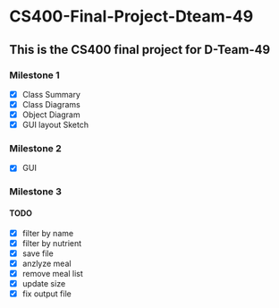 # CS400-Final-Project-Dteam-49
## This is the CS400 final project for D-Team-49
### Milestone 1
- [x] Class Summary
- [x] Class Diagrams
- [x] Object Diagram
- [x] GUI layout Sketch
### Milestone 2
- [x] GUI 
### Milestone 3
#### TODO
- [x] filter by name
- [x] filter by nutrient
- [x] save file
- [x] anzlyze meal
- [x] remove meal list
- [x] update size
- [x] fix output file
